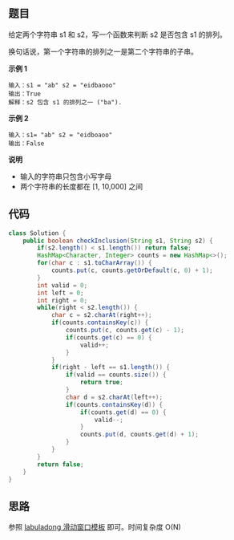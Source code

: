 ## 题目
给定两个字符串 s1 和 s2，写一个函数来判断 s2 是否包含 s1 的排列。

换句话说，第一个字符串的排列之一是第二个字符串的子串。

**示例 1**
```
输入：s1 = "ab" s2 = "eidbaooo"
输出：True
解释：s2 包含 s1 的排列之一 ("ba").
```

**示例 2**
```
输入：s1= "ab" s2 = "eidboaoo"
输出：False
```

**说明**

* 输入的字符串只包含小写字母
* 两个字符串的长度都在 [1, 10,000] 之间

## 代码
```Java
class Solution {
    public boolean checkInclusion(String s1, String s2) {
        if(s2.length() < s1.length()) return false;
        HashMap<Character, Integer> counts = new HashMap<>();
        for(char c : s1.toCharArray()) {
            counts.put(c, counts.getOrDefault(c, 0) + 1);
        }
        int valid = 0;
        int left = 0;
        int right = 0;
        while(right < s2.length()) {
            char c = s2.charAt(right++);
            if(counts.containsKey(c)) {
                counts.put(c, counts.get(c) - 1);
                if(counts.get(c) == 0) {
                    valid++;
                }
            }
            if(right - left == s1.length()) {
                if(valid == counts.size()) {
                    return true;
                }
                char d = s2.charAt(left++);
                if(counts.containsKey(d)) {
                    if(counts.get(d) == 0) {
                        valid--;
                    }
                    counts.put(d, counts.get(d) + 1);
                }
            }
        }
        return false;
    }
}
```

## 思路

参照 [labuladong 滑动窗口模板](https://labuladong.github.io/algo/1/12/) 即可。时间复杂度 O(N)